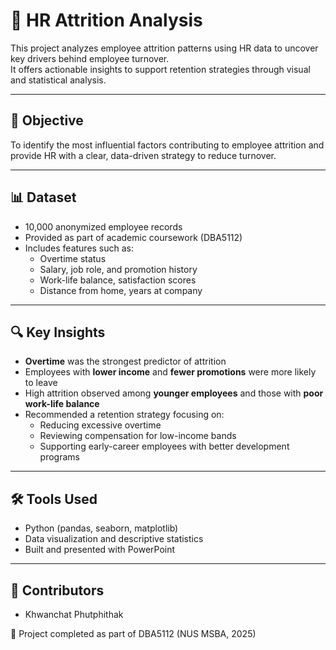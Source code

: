 # 👥 HR Attrition Analysis

This project analyzes employee attrition patterns using HR data to uncover key drivers behind employee turnover.  
It offers actionable insights to support retention strategies through visual and statistical analysis.

---

## 📌 Objective

To identify the most influential factors contributing to employee attrition and provide HR with a clear, data-driven strategy to reduce turnover.

---

## 📊 Dataset

- 10,000 anonymized employee records
- Provided as part of academic coursework (DBA5112)
- Includes features such as:
  - Overtime status
  - Salary, job role, and promotion history
  - Work-life balance, satisfaction scores
  - Distance from home, years at company

---

## 🔍 Key Insights

- **Overtime** was the strongest predictor of attrition
- Employees with **lower income** and **fewer promotions** were more likely to leave
- High attrition observed among **younger employees** and those with **poor work-life balance**
- Recommended a retention strategy focusing on:
  - Reducing excessive overtime
  - Reviewing compensation for low-income bands
  - Supporting early-career employees with better development programs

---

## 🛠️ Tools Used

- Python (pandas, seaborn, matplotlib)
- Data visualization and descriptive statistics
- Built and presented with PowerPoint

---

## 🤝 Contributors

- Khwanchat Phutphithak

📌 Project completed as part of DBA5112 (NUS MSBA, 2025)
